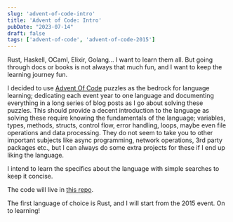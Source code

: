 ```yaml
---
slug: 'advent-of-code-intro'
title: 'Advent of Code: Intro'
pubDate: "2023-07-14"
draft: false
tags: ['advent-of-code', 'advent-of-code-2015']
---
```


Rust, Haskell, OCaml, Elixir, Golang... I want to learn them all. But going through docs or books is not always that much fun, and I want to keep the learning journey fun.

I decided to use [Advent Of Code](https://adventofcode.com/) puzzles as the bedrock for language learning; dedicating each event year to one language and documenting everything in a long series of blog posts as I go about solving these puzzles. This should provide a decent introduction to the language as solving these require knowing the fundamentals of the language; variables, types, methods, structs, control flow, error handling, loops, maybe even file operations and data processing. They do not seem to take you to other important subjects like async programming, network operations, 3rd party packages etc., but I can always do some extra projects for these if I end up liking the language.

I intend to learn the specifics about the language with simple searches to keep it concise.

The code will live in [this repo](https://github.com/Ozencb/aoc).

The first language of choice is Rust, and I will start from the 2015 event. On to learning! 